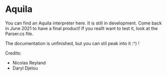 # Aquila
You can find an Aquila interpreter here. It is still in development. Come back in June 2021 to have a final product!
If you reallt want to test it, look at the Parser.cs file.

The documentation is unfinished, but you can stil peak into it :^) !

Credits:
 - Nicolas Reyland
 - Daryl Djelou
